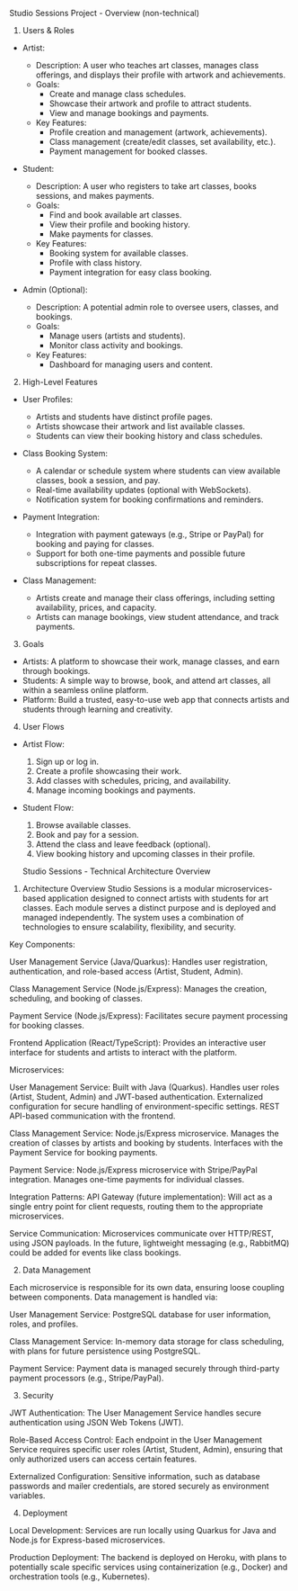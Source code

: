 Studio Sessions Project - Overview (non-technical)

 1. Users & Roles
   - Artist:
     - Description: A user who teaches art classes, manages class offerings, and displays their profile with artwork and achievements.
     - Goals:
       - Create and manage class schedules.
       - Showcase their artwork and profile to attract students.
       - View and manage bookings and payments.
     - Key Features:
       - Profile creation and management (artwork, achievements).
       - Class management (create/edit classes, set availability, etc.).
       - Payment management for booked classes.
     
   - Student:
     - Description: A user who registers to take art classes, books sessions, and makes payments.
     - Goals:
       - Find and book available art classes.
       - View their profile and booking history.
       - Make payments for classes.
     - Key Features:
       - Booking system for available classes.
       - Profile with class history.
       - Payment integration for easy class booking.

   - Admin (Optional):
     - Description: A potential admin role to oversee users, classes, and bookings.
     - Goals:
       - Manage users (artists and students).
       - Monitor class activity and bookings.
     - Key Features:
       - Dashboard for managing users and content.

 2. High-Level Features
   - User Profiles:
     - Artists and students have distinct profile pages.
     - Artists showcase their artwork and list available classes.
     - Students can view their booking history and class schedules.
   
   - Class Booking System:
     - A calendar or schedule system where students can view available classes, book a session, and pay.
     - Real-time availability updates (optional with WebSockets).
     - Notification system for booking confirmations and reminders.
   
   - Payment Integration:
     - Integration with payment gateways (e.g., Stripe or PayPal) for booking and paying for classes.
     - Support for both one-time payments and possible future subscriptions for repeat classes.

   - Class Management:
     - Artists create and manage their class offerings, including setting availability, prices, and capacity.
     - Artists can manage bookings, view student attendance, and track payments.

 3. Goals
   - Artists: A platform to showcase their work, manage classes, and earn through bookings.
   - Students: A simple way to browse, book, and attend art classes, all within a seamless online platform.
   - Platform: Build a trusted, easy-to-use web app that connects artists and students through learning and creativity.

 4. User Flows
   - Artist Flow:
     1. Sign up or log in.
     2. Create a profile showcasing their work.
     3. Add classes with schedules, pricing, and availability.
     4. Manage incoming bookings and payments.
   
   - Student Flow:
     1. Browse available classes.
     2. Book and pay for a session.
     3. Attend the class and leave feedback (optional).
     4. View booking history and upcoming classes in their profile.

     Studio Sessions - Technical Architecture Overview
1. Architecture Overview
Studio Sessions is a modular microservices-based application designed to connect artists with students for art classes. Each module serves a distinct purpose and is deployed and managed independently. The system uses a combination of technologies to ensure scalability, flexibility, and security.

Key Components:

User Management Service (Java/Quarkus): Handles user registration, authentication, and role-based access (Artist, Student, Admin).

Class Management Service (Node.js/Express): Manages the creation, scheduling, and booking of classes.

Payment Service (Node.js/Express): Facilitates secure payment processing for booking classes.

Frontend Application (React/TypeScript): Provides an interactive user interface for students and artists to interact with the platform.

Microservices:

User Management Service:
Built with Java (Quarkus).
Handles user roles (Artist, Student, Admin) and JWT-based authentication.
Externalized configuration for secure handling of environment-specific settings.
REST API-based communication with the frontend.

Class Management Service:
Node.js/Express microservice.
Manages the creation of classes by artists and booking by students.
Interfaces with the Payment Service for booking payments.

Payment Service:
Node.js/Express microservice with Stripe/PayPal integration.
Manages one-time payments for individual classes.

Integration Patterns:
API Gateway (future implementation): Will act as a single entry point for client requests, routing them to the appropriate microservices.

Service Communication: Microservices communicate over HTTP/REST, using JSON payloads. In the future, lightweight messaging (e.g., RabbitMQ) could be added for events like class bookings.

2. Data Management

Each microservice is responsible for its own data, ensuring loose coupling between components. Data management is handled via:

User Management Service: PostgreSQL database for user information, roles, and profiles.

Class Management Service: In-memory data storage for class scheduling, with plans for future persistence using PostgreSQL.

Payment Service: Payment data is managed securely through third-party payment processors (e.g., Stripe/PayPal).

3. Security

JWT Authentication: The User Management Service handles secure authentication using JSON Web Tokens (JWT).

Role-Based Access Control: Each endpoint in the User Management Service requires specific user roles (Artist, Student, Admin), ensuring that only authorized users can access certain features.

Externalized Configuration: Sensitive information, such as database passwords and mailer credentials, are stored securely as environment variables.

4. Deployment

Local Development: Services are run locally using Quarkus for Java and Node.js for Express-based microservices.

Production Deployment: The backend is deployed on Heroku, with plans to potentially scale specific services using containerization (e.g., Docker) and orchestration tools (e.g., Kubernetes).
